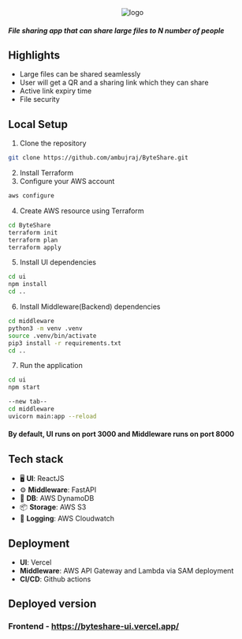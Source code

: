 <div align="center">
    <img src="https://github.com/ambujraj/ByteShare/assets/29935993/94a01fc5-a75f-4e46-a163-a0443f234da3" alt="logo">
</div>

##### File sharing app that can share large files to N number of people

## Highlights
- Large files can be shared seamlessly
- User will get a QR and a sharing link which they can share
- Active link expiry time
- File security
  
## Local Setup
1. Clone the repository
```bash
git clone https://github.com/ambujraj/ByteShare.git
```
2. Install Terraform
3. Configure your AWS account
```bash
aws configure
```
4. Create AWS resource using Terraform
```bash
cd ByteShare
terraform init
terraform plan
terraform apply
```
5. Install UI dependencies
```bash
cd ui
npm install
cd ..
```
6. Install Middleware(Backend) dependencies
```bash
cd middleware
python3 -m venv .venv
source .venv/bin/activate
pip3 install -r requirements.txt
cd ..
```
7. Run the application
```bash
cd ui
npm start

--new tab--
cd middleware
uvicorn main:app --reload
```

#### By default, UI runs on port **3000** and Middleware runs on port **8000**

## Tech stack
- 🖥️ **UI**: ReactJS
- ⚙️ **Middleware**: FastAPI
- 💾 **DB**: AWS DynamoDB
- 📦 **Storage**: AWS S3
- 📒 **Logging**: AWS Cloudwatch

## Deployment
- **UI**: Vercel
- **Middleware**: AWS API Gateway and Lambda via SAM deployment
- **CI/CD**: Github actions

## Deployed version
### Frontend - https://byteshare-ui.vercel.app/